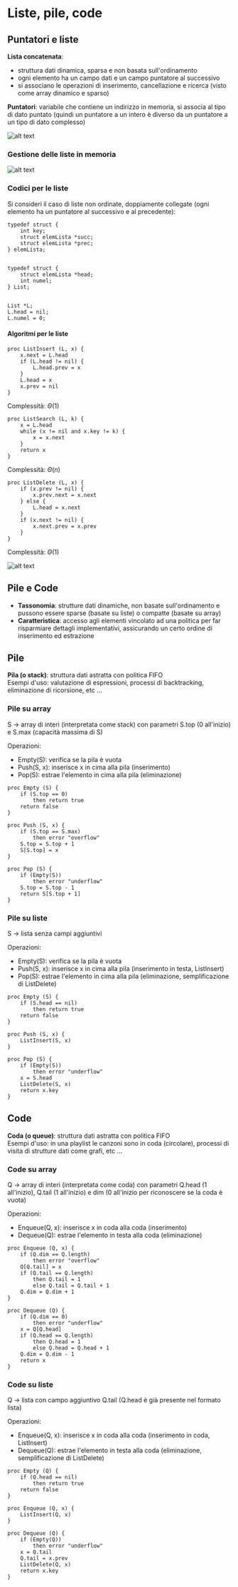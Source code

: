# Liste, pile, code

## Puntatori e liste
**Lista concatenata**:
- struttura dati dinamica, sparsa e non basata sull'ordinamento
- ogni elemento ha un campo dati e un campo puntatore al successivo
- si associano le operazioni di inserimento, cancellazione e ricerca (visto come array dinamico e sparso)

**Puntatori**: variabile che contiene un indirizzo in memoria, si associa al tipo di dato puntato (quindi un puntatore a un intero è diverso da un puntatore a un tipo di dato complesso)

![alt text](images/05_01.png)

### Gestione delle liste in memoria
![alt text](images/05_02.png)

### Codici per le liste

Si consideri il caso di liste non ordinate, doppiamente collegate (ogni elemento ha un puntatore al successivo e al precedente):

```pseudocode
typedef struct {
    int key;
    struct elemLista *succ;
    struct elemLista *prec;
} elemLista;


typedef struct {
    struct elemLista *head;
    int numel;
} List;


List *L;
L.head = nil;
L.numel = 0;
```
#### Algoritmi per le liste
```pseudocode
proc ListInsert (L, x) {
    x.next = L.head
    if (L.head != nil) {
        L.head.prev = x
    }
    L.head = x
    x.prev = nil
}
```
Complessità: $\Theta(1)$
```pseudocode
proc ListSearch (L, k) {
    x = L.head
    while (x != nil and x.key != k) {
        x = x.next
    }
    return x
}
```
Complessità: $\Theta(n)$
```pseudocode
proc ListDelete (L, x) {
    if (x.prev != nil) {
        x.prev.next = x.next
    } else {
        L.head = x.next
    }
    if (x.next != nil) {
        x.next.prev = x.prev
    }
}
```
Complessità: $\Theta(1)$

![alt text](images/05_03.png)

## Pile e Code
- **Tassonomia**: strutture dati dinamiche, non basate sull'ordinamento e pussono essere sparse (basate su liste) o compatte (basate su array)
- **Caratteristica**: accesso agli elementi vincolato ad una politica per far risparmiare dettagli implementativi, assicurando un certo ordine di inserimento ed estrazione

## Pile
**Pila (o stack)**: struttura dati astratta con politica FIFO  
Esempi d'uso: valutazione di espressioni, processi di backtracking, eliminazione di ricorsione, etc ...

### Pile su array
S -> array di interi (interpretata come stack) con parametri S.top (0 all'inizio) e S.max (capacità massima di S)

Operazioni:
- Empty(S): verifica se la pila è vuota
- Push(S, x): inserisce x in cima alla pila (inserimento)
- Pop(S): estrae l'elemento in cima alla pila (eliminazione)

```pseudocode
proc Empty (S) {
    if (S.top == 0)
        then return true
    return false
}
```

```pseudocode
proc Push (S, x) {
    if (S.top == S.max) 
        then error "overflow"
    S.top = S.top + 1
    S[S.top] = x
}
```

```pseudocode
proc Pop (S) {
    if (Empty(S)) 
        then error "underflow"
    S.top = S.top - 1
    return S[S.top + 1]
}
```

### Pile su liste
S -> lista senza campi aggiuntivi

Operazioni:
- Empty(S): verifica se la pila è vuota
- Push(S, x): inserisce x in cima alla pila (inserimento in testa, ListInsert)
- Pop(S): estrae l'elemento in cima alla pila (eliminazione, semplificazione di ListDelete)

```pseudocode
proc Empty (S) {
    if (S.head == nil)
        then return true
    return false
}
```

```pseudocode
proc Push (S, x) {
    ListInsert(S, x)
}
```

```pseudocode
proc Pop (S) {
    if (Empty(S)) 
        then error "underflow"
    x = S.head
    ListDelete(S, x)
    return x.key
}
```

## Code
**Coda (o queue)**: struttura dati astratta con politica FIFO  
Esempi d'uso: in una playlist le canzoni sono in coda (circolare), processi di visita di strutture dati come grafi, etc ...

### Code su array
Q -> array di interi (interpretata come coda) con parametri Q.head (1 all'inizio), Q.tail (1 all'inizio) e dim (0 all'inizio per riconoscere se la coda è vuota)

Operazioni:
- Enqueue(Q, x): inserisce x in coda alla coda (inserimento)
- Dequeue(Q): estrae l'elemento in testa alla coda (eliminazione)

```pseudocode
proc Enqueue (Q, x) {
    if (Q.dim == Q.length)
        then error "overflow"
    Q[Q.tail] = x
    if (Q.tail == Q.length)
        then Q.tail = 1
        else Q.tail = Q.tail + 1
    Q.dim = Q.dim + 1
}
```

```pseudocode
proc Dequeue (Q) {
    if (Q.dim == 0)
        then error "underflow"
    x = Q[Q.head]
    if (Q.head == Q.length)
        then Q.head = 1
        else Q.head = Q.head + 1
    Q.dim = Q.dim - 1
    return x
}
```

### Code su liste
Q -> lista con campo aggiuntivo Q.tail (Q.head è già presente nel formato lista)

Operazioni:
- Enqueue(Q, x): inserisce x in coda alla coda (inserimento in coda, ListInsert)
- Dequeue(Q): estrae l'elemento in testa alla coda (eliminazione, semplificazione di ListDelete)

```pseudocode
proc Empty (Q) {
    if (Q.head == nil)
        then return true
    return false
}
```

```pseudocode
proc Enqueue (Q, x) {
    ListInsert(Q, x)
}
```

```pseudocode
proc Dequeue (Q) {
    if (Empty(Q))
        then error "underflow"
    x = Q.tail
    Q.tail = x.prev
    ListDelete(Q, x)
    return x.key
}
```